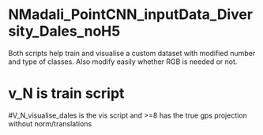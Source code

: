 # NMadali_PointCNN_inputData_Diversity_Dales_noH5
Both scripts help train and visualise a custom dataset with modified number and type of classes. Also modify easily whether RGB is needed or not.
# v_N is train script
#V_N_visualise_dales is the vis script and >=8 has the true gps projection without norm/translations
